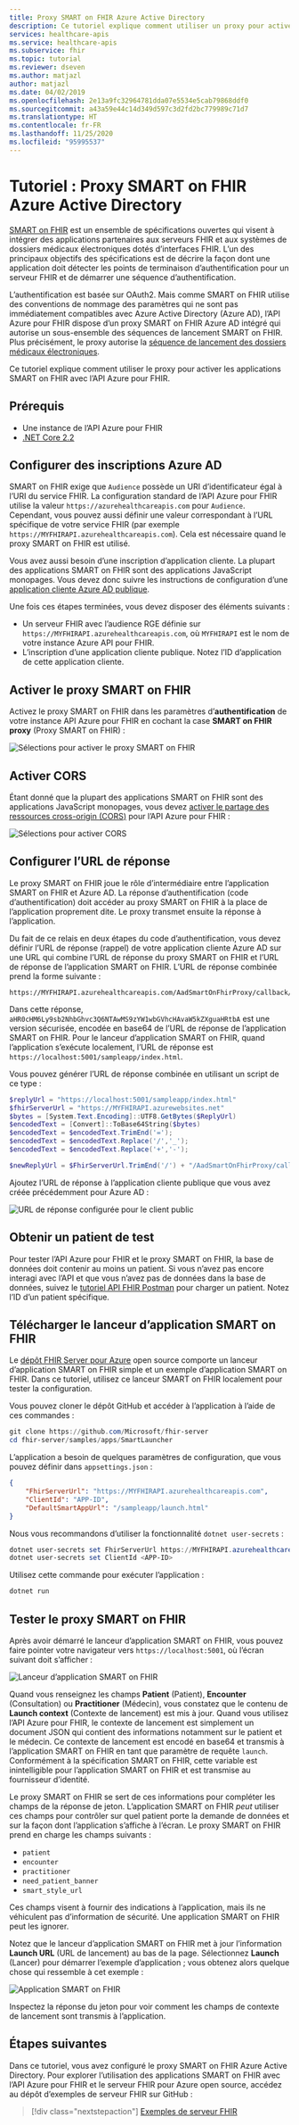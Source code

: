 ```yaml
---
title: Proxy SMART on FHIR Azure Active Directory
description: Ce tutoriel explique comment utiliser un proxy pour activer les applications SMART on FHIR avec l’API Azure pour FHIR.
services: healthcare-apis
ms.service: healthcare-apis
ms.subservice: fhir
ms.topic: tutorial
ms.reviewer: dseven
ms.author: matjazl
author: matjazl
ms.date: 04/02/2019
ms.openlocfilehash: 2e13a9fc32964781dda07e5534e5cab79868ddf0
ms.sourcegitcommit: a43a59e44c14d349d597c3d2fd2bc779989c71d7
ms.translationtype: HT
ms.contentlocale: fr-FR
ms.lasthandoff: 11/25/2020
ms.locfileid: "95995537"
---
```

# <a name="tutorial-azure-active-directory-smart-on-fhir-proxy"></a>Tutoriel : Proxy SMART on FHIR Azure Active Directory

[SMART on FHIR](https://docs.smarthealthit.org/) est un ensemble de spécifications ouvertes qui visent à intégrer des applications partenaires aux serveurs FHIR et aux systèmes de dossiers médicaux électroniques dotés d’interfaces FHIR. L’un des principaux objectifs des spécifications est de décrire la façon dont une application doit détecter les points de terminaison d’authentification pour un serveur FHIR et de démarrer une séquence d’authentification. 

L’authentification est basée sur OAuth2. Mais comme SMART on FHIR utilise des conventions de nommage des paramètres qui ne sont pas immédiatement compatibles avec Azure Active Directory (Azure AD), l’API Azure pour FHIR dispose d’un proxy SMART on FHIR Azure AD intégré qui autorise un sous-ensemble des séquences de lancement SMART on FHIR. Plus précisément, le proxy autorise la [séquence de lancement des dossiers médicaux électroniques](https://hl7.org/fhir/smart-app-launch/#ehr-launch-sequence).

Ce tutoriel explique comment utiliser le proxy pour activer les applications SMART on FHIR avec l’API Azure pour FHIR.

## <a name="prerequisites"></a>Prérequis

- Une instance de l’API Azure pour FHIR
- [.NET Core 2.2](https://dotnet.microsoft.com/download/dotnet-core/2.2)

## <a name="configure-azure-ad-registrations"></a>Configurer des inscriptions Azure AD

SMART on FHIR exige que `Audience` possède un URI d’identificateur égal à l’URI du service FHIR. La configuration standard de l’API Azure pour FHIR utilise la valeur `https://azurehealthcareapis.com` pour `Audience`. Cependant, vous pouvez aussi définir une valeur correspondant à l’URL spécifique de votre service FHIR (par exemple `https://MYFHIRAPI.azurehealthcareapis.com`). Cela est nécessaire quand le proxy SMART on FHIR est utilisé.

Vous avez aussi besoin d’une inscription d’application cliente. La plupart des applications SMART on FHIR sont des applications JavaScript monopages. Vous devez donc suivre les instructions de configuration d’une [application cliente Azure AD publique](register-public-azure-ad-client-app.md).

Une fois ces étapes terminées, vous devez disposer des éléments suivants :

- Un serveur FHIR avec l’audience RGE définie sur `https://MYFHIRAPI.azurehealthcareapis.com`, où `MYFHIRAPI` est le nom de votre instance Azure API pour FHIR.
- L’inscription d’une application cliente publique. Notez l’ID d’application de cette application cliente.

## <a name="enable-the-smart-on-fhir-proxy"></a>Activer le proxy SMART on FHIR

Activez le proxy SMART on FHIR dans les paramètres d’**authentification** de votre instance API Azure pour FHIR en cochant la case **SMART on FHIR proxy** (Proxy SMART on FHIR) :

![Sélections pour activer le proxy SMART on FHIR](media/tutorial-smart-on-fhir/enable-smart-on-fhir-proxy.png)

## <a name="enable-cors"></a>Activer CORS

Étant donné que la plupart des applications SMART on FHIR sont des applications JavaScript monopages, vous devez [activer le partage des ressources cross-origin (CORS)](configure-cross-origin-resource-sharing.md) pour l’API Azure pour FHIR :

![Sélections pour activer CORS](media/tutorial-smart-on-fhir/enable-cors.png)

## <a name="configure-the-reply-url"></a>Configurer l’URL de réponse

Le proxy SMART on FHIR joue le rôle d’intermédiaire entre l’application SMART on FHIR et Azure AD. La réponse d’authentification (code d’authentification) doit accéder au proxy SMART on FHIR à la place de l’application proprement dite. Le proxy transmet ensuite la réponse à l’application. 

Du fait de ce relais en deux étapes du code d’authentification, vous devez définir l’URL de réponse (rappel) de votre application cliente Azure AD sur une URL qui combine l’URL de réponse du proxy SMART on FHIR et l’URL de réponse de l’application SMART on FHIR. L’URL de réponse combinée prend la forme suivante :

```http
https://MYFHIRAPI.azurehealthcareapis.com/AadSmartOnFhirProxy/callback/aHR0cHM6Ly9sb2NhbGhvc3Q6NTAwMS9zYW1wbGVhcHAvaW5kZXguaHRtbA
```

Dans cette réponse, `aHR0cHM6Ly9sb2NhbGhvc3Q6NTAwMS9zYW1wbGVhcHAvaW5kZXguaHRtbA` est une version sécurisée, encodée en base64 de l’URL de réponse de l’application SMART on FHIR. Pour le lanceur d’application SMART on FHIR, quand l’application s’exécute localement, l’URL de réponse est `https://localhost:5001/sampleapp/index.html`. 

Vous pouvez générer l’URL de réponse combinée en utilisant un script de ce type :

```PowerShell
$replyUrl = "https://localhost:5001/sampleapp/index.html"
$fhirServerUrl = "https://MYFHIRAPI.azurewebsites.net"
$bytes = [System.Text.Encoding]::UTF8.GetBytes($ReplyUrl)
$encodedText = [Convert]::ToBase64String($bytes)
$encodedText = $encodedText.TrimEnd('=');
$encodedText = $encodedText.Replace('/','_');
$encodedText = $encodedText.Replace('+','-');

$newReplyUrl = $FhirServerUrl.TrimEnd('/') + "/AadSmartOnFhirProxy/callback/" + $encodedText
```

Ajoutez l’URL de réponse à l’application cliente publique que vous avez créée précédemment pour Azure AD :

![URL de réponse configurée pour le client public](media/tutorial-smart-on-fhir/configure-reply-url.png)

## <a name="get-a-test-patient"></a>Obtenir un patient de test

Pour tester l’API Azure pour FHIR et le proxy SMART on FHIR, la base de données doit contenir au moins un patient. Si vous n’avez pas encore interagi avec l’API et que vous n’avez pas de données dans la base de données, suivez le [tutoriel API FHIR Postman](access-fhir-postman-tutorial.md) pour charger un patient. Notez l’ID d’un patient spécifique.

## <a name="download-the-smart-on-fhir-app-launcher"></a>Télécharger le lanceur d’application SMART on FHIR

Le [dépôt FHIR Server pour Azure](https://github.com/Microsoft/fhir-server) open source comporte un lanceur d’application SMART on FHIR simple et un exemple d’application SMART on FHIR. Dans ce tutoriel, utilisez ce lanceur SMART on FHIR localement pour tester la configuration.

Vous pouvez cloner le dépôt GitHub et accéder à l’application à l’aide de ces commandes :

```PowerShell
git clone https://github.com/Microsoft/fhir-server
cd fhir-server/samples/apps/SmartLauncher
```

L’application a besoin de quelques paramètres de configuration, que vous pouvez définir dans `appsettings.json` :

```json
{
    "FhirServerUrl": "https://MYFHIRAPI.azurehealthcareapis.com",
    "ClientId": "APP-ID",
    "DefaultSmartAppUrl": "/sampleapp/launch.html"
}
```

Nous vous recommandons d’utiliser la fonctionnalité `dotnet user-secrets` :

```PowerShell
dotnet user-secrets set FhirServerUrl https://MYFHIRAPI.azurehealthcareapis.com
dotnet user-secrets set ClientId <APP-ID>
```

Utilisez cette commande pour exécuter l’application :

```PowerShell
dotnet run
```

## <a name="test-the-smart-on-fhir-proxy"></a>Tester le proxy SMART on FHIR

Après avoir démarré le lanceur d’application SMART on FHIR, vous pouvez faire pointer votre navigateur vers `https://localhost:5001`, où l’écran suivant doit s’afficher :

![Lanceur d’application SMART on FHIR](media/tutorial-smart-on-fhir/smart-on-fhir-app-launcher.png)

Quand vous renseignez les champs **Patient** (Patient), **Encounter** (Consultation) ou **Practitioner** (Médecin), vous constatez que le contenu de **Launch context** (Contexte de lancement) est mis à jour. Quand vous utilisez l’API Azure pour FHIR, le contexte de lancement est simplement un document JSON qui contient des informations notamment sur le patient et le médecin. Ce contexte de lancement est encodé en base64 et transmis à l’application SMART on FHIR en tant que paramètre de requête `launch`. Conformément à la spécification SMART on FHIR, cette variable est inintelligible pour l’application SMART on FHIR et est transmise au fournisseur d’identité. 

Le proxy SMART on FHIR se sert de ces informations pour compléter les champs de la réponse de jeton. L’application SMART on FHIR *peut* utiliser ces champs pour contrôler sur quel patient porte la demande de données et sur la façon dont l’application s’affiche à l’écran. Le proxy SMART on FHIR prend en charge les champs suivants :

* `patient`
* `encounter`
* `practitioner`
* `need_patient_banner`
* `smart_style_url`

Ces champs visent à fournir des indications à l’application, mais ils ne véhiculent pas d’information de sécurité. Une application SMART on FHIR peut les ignorer.

Notez que le lanceur d’application SMART on FHIR met à jour l’information **Launch URL** (URL de lancement) au bas de la page. Sélectionnez **Launch** (Lancer) pour démarrer l’exemple d’application ; vous obtenez alors quelque chose qui ressemble à cet exemple :

![Application SMART on FHIR](media/tutorial-smart-on-fhir/smart-on-fhir-app.png)

Inspectez la réponse du jeton pour voir comment les champs de contexte de lancement sont transmis à l’application.

## <a name="next-steps"></a>Étapes suivantes

Dans ce tutoriel, vous avez configuré le proxy SMART on FHIR Azure Active Directory. Pour explorer l’utilisation des applications SMART on FHIR avec l’API Azure pour FHIR et le serveur FHIR pour Azure open source, accédez au dépôt d’exemples de serveur FHIR sur GitHub :

>[!div class="nextstepaction"]
>[Exemples de serveur FHIR](https://github.com/Microsoft/fhir-server-samples)
